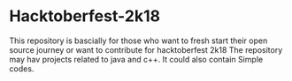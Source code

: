 # Hacktoberfest-2k18
This repository is bascially for those who want to fresh start their open source journey or want to contribute for hacktoberfest 2k18
The repository may hav projects related to java and c++.
It could also contain Simple codes.
